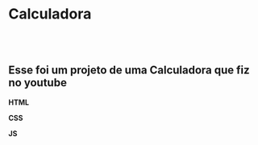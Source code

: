 <h1>Calculadora</h1>
<br>
<br>
<h2>Esse foi um projeto de uma Calculadora que fiz no youtube</h2>
<p><strong>HTML</strong></p>
<p><strong>CSS</strong></p>
<p><strong>JS</strong></p>
